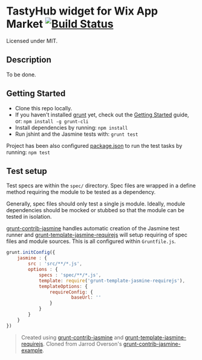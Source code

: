 # TastyHub widget for Wix App Market [![Build Status](https://travis-ci.org/noomorph/wix-tastyhub-app.png)](https://travis-ci.org/noomorph/wix-tastyhub-app)

Licensed under MIT.

## Description

To be done.

## Getting Started

- Clone this repo locally.
- If you haven't installed [grunt] yet, check out the [Getting Started] guide, or: `npm install -g grunt-cli`
- Install dependencies by running: `npm install`
- Run jshint and the Jasmine tests with: `grunt test`

Project has been also configured [package.json] to run the test tasks by running: `npm test`

## Test setup

Test specs are within the `spec/` directory. Spec files are wrapped in a define method requiring the module to be tested as a dependency.

Generally, spec files should only test a single js module. Ideally, module dependencies should be mocked or stubbed so that the module can be tested in isolation.

[grunt-contrib-jasmine] handles automatic creation of the Jasmine test runner and [grunt-template-jasmine-requirejs] will setup requiring of spec files and module sources. This is all configured within `Gruntfile.js`.

```js
grunt.initConfig({
    jasmine : {
        src : 'src/**/*.js',
        options : {
            specs : 'spec/**/*.js',
            template: require('grunt-template-jasmine-requirejs'),
            templateOptions: {
                requireConfig: {
                        baseUrl: ''
                }
            }
        }
    }
})
```

> Created using [grunt-contrib-jasmine] and [grunt-template-jasmine-requirejs].
> Cloned from Jarrod Overson's [grunt-contrib-jasmine-example].

[grunt]: http://gruntjs.com/
[Getting Started]: https://github.com/gruntjs/grunt/blob/devel/docs/getting_started.md
[package.json]: https://npmjs.org/doc/json.html
[grunt-contrib-jasmine]: https://github.com/gruntjs/grunt-contrib-jasmine
[grunt-template-jasmine-requirejs]: https://github.com/jsoverson/grunt-template-jasmine-requirejs
[grunt-contrib-jasmine-example]: https://github.com/jsoverson/grunt-contrib-jasmine-example
